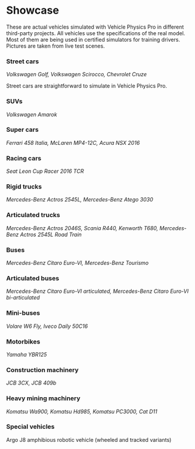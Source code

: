 # Showcase

These are actual vehicles simulated with Vehicle Physics Pro in different third-party projects.
All vehicles use the specifications of the real model. Most of them are being used in certified
simulators for training drivers. Pictures are taken from live test scenes.

### Street cars

_Volkswagen Golf, Volkswagen Scirocco, Chevrolet Cruze_

<div class="imagegallery" sm="1" md="2" lg="3" style="display:none">
	<img class="clickview" src="/img/showcase/volkswagen-golf.jpg" alt="Volkswagen Golf">
	<img class="clickview" src="/img/showcase/volkswagen-scirocco.jpg" alt="Volkswagen Scirocco">
	<img class="clickview" src="/img/showcase/chevrolet-cruze.jpg" alt="Chevrolet Cruze">
</div>

Street cars are straightforward to simulate in Vehicle Physics Pro.

### SUVs

<div class="imagegallery" sm="1" md="2" lg="2" style="display:none">
	<img class="clickview" src="/img/showcase/volkswagen-amarok-02.jpg" alt="Volkswagen Amarok">
</div>

_Volkswagen Amarok_

### Super cars

_Ferrari 458 Italia, McLaren MP4-12C, Acura NSX 2016_

<div class="imagegallery" sm="1" md="2" lg="3" style="display:none">
	<img class="clickview" src="/img/showcase/ferrari-458-italia.jpg" alt="Ferrari 458 Italia">
	<img class="clickview" src="/img/showcase/mclaren-mp4-12c-02.jpg" alt="McLaren MP4-12C">
	<img class="clickview" src="/img/showcase/acura-nsx-2016.jpg" alt="Acura NSX 2016">
</div>

### Racing cars

_Seat Leon Cup Racer 2016 TCR_

<div class="imagegallery" sm="1" md="2" lg="2" style="display:none">
	<img class="clickview" src="/img/showcase/seat-leon-cup-racer-2016-tcr-01.jpg" alt="Seat Leon Cup Racer 2016 TCR">
</div>

### Rigid trucks

_Mercedes-Benz Actros 2545L, Mercedes-Benz Atego 3030_

<div class="imagegallery" sm="1" md="2" lg="2" style="display:none">
	<img class="clickview" src="/img/showcase/mercedes-benz-actros-2545l.jpg" alt="Mercedes-Benz Actros 2545L">
	<img class="clickview" src="/img/showcase/mercedes-benz-atego-3030.jpg" alt="Mercedes-Benz Atego 3030">
</div>

### Articulated trucks

_Mercedes-Benz Actros 2046S, Scania R440, Kenworth T680, Mercedes-Benz Actros 2545L Road Train_

<div class="imagegallery" sm="1" md="2" lg="2" style="display:none">
	<img class="clickview" src="/img/showcase/mercedes-benz-actros-2046s-01.jpg" alt="Mercedes-Benz Actros 2046S">
	<img class="clickview" src="/img/showcase/scania-r440.jpg" alt="Mercedes-Benz Atego 3030">
	<img class="clickview" src="/img/showcase/kenworth-t680-01.jpg" alt="Mercedes-Benz Atego 3030">
	<img class="clickview" src="/img/showcase/mercedes-benz-actros-2545l-road-train.jpg" alt="Mercedes-Benz Actros 2545L Road Train">
</div>

### Buses

_Mercedes-Benz Citaro Euro-VI, Mercedes-Benz Tourismo_

<div class="imagegallery" sm="1" md="2" lg="2" style="display:none">
	<img class="clickview" src="/img/showcase/mercedes-benz-citaro-euro-vi.jpg" alt="Mercedes-Benz Citaro Euro-VI">
	<img class="clickview" src="/img/showcase/mercedes-benz-tourismo-01.jpg" alt="Mercedes-Benz Tourismo">
</div>

### Articulated buses

_Mercedes-Benz Citaro Euro-VI articulated, Mercedes-Benz Citaro Euro-VI bi-articulated_

<div class="imagegallery" sm="1" md="2" lg="2" style="display:none">
	<img class="clickview" src="/img/showcase/mercedes-benz-citaro-euro-vi-articulated.jpg" alt="Mercedes-Benz Citaro Euro-VI articulated">
	<img class="clickview" src="/img/showcase/mercedes-benz-citaro-euro-vi-bi-articulated.jpg" alt="Mercedes-Benz Citaro Euro-VI bi-articulated">
</div>

### Mini-buses

_Volare W6 Fly, Iveco Daily 50C16_

<div class="imagegallery" sm="1" md="2" lg="2" style="display:none">
	<img class="clickview" src="/img/showcase/volare-w6-fly.jpg" alt="Volare W6 Fly">
	<img class="clickview" src="/img/showcase/iveco-daily-50c16.jpg" alt="Iveco Daily 50C16">
</div>

### Motorbikes

_Yamaha YBR125_

<div class="imagegallery" sm="1" md="2" lg="2" style="display:none">
	<img class="clickview" src="/img/showcase/yamaha-ibr125.jpg" alt="Yamaha YBR125">
</div>

### Construction machinery

_JCB 3CX, JCB 409b_

<div class="imagegallery" sm="1" md="2" lg="2" style="display:none">
	<img class="clickview" src="/img/showcase/jcb-3cx-03.jpg" alt="JCB 3CX">
	<img class="clickview" src="/img/showcase/jcb-409b-02.jpg" alt="JCB 409b">
</div>

### Heavy mining machinery

_Komatsu Wa900, Komatsu Hd985, Komatsu PC3000, Cat D11_

<div class="imagegallery" sm="1" md="2" lg="2" style="display:none">
	<img class="clickview" src="/img/showcase/komatsu-wa900-02.jpg" alt="Komatsu Wa900">
	<img class="clickview" src="/img/showcase/komatsu-hd985.jpg" alt="Komatsu Hd985">
	<img class="clickview" src="/img/showcase/komatsu-pc3000-03.jpg" alt="Komatsu PC3000">
	<img class="clickview" src="/img/showcase/cat-d11-02.jpg" alt="Cat D11">
</div>

### Special vehicles

Argo J8 amphibious robotic vehicle (wheeled and tracked variants)

<div class="imagegallery" sm="1" md="2" lg="2" style="display:none">
	<img class="clickview" src="/img/showcase/argo-j8-amphibious-robotic-vehicle-tracked-02.jpg" alt="Argo J8 amphibious robotic vehicle with tracks">
	<img class="clickview" src="/img/showcase/argo-j8-amphibious-robotic-vehicle-wheeled-01.jpg" alt="Argo J8 amphibious robotic vehicle">
</div>
